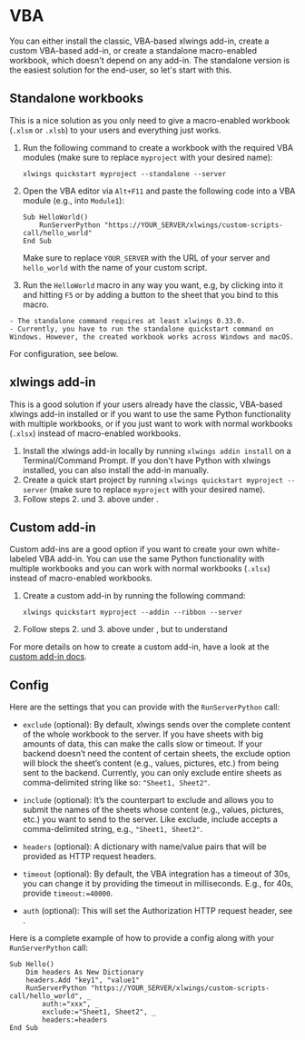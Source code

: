 # VBA

You can either install the classic, VBA-based xlwings add-in, create a custom VBA-based add-in, or create a standalone macro-enabled workbook, which doesn't depend on any add-in. The standalone version is the easiest solution for the end-user, so let's start with this.

## Standalone workbooks

This is a nice solution as you only need to give a macro-enabled workbook (`.xlsm` or `.xlsb`) to your users and everything just works.

1. Run the following command to create a workbook with the required VBA modules (make sure to replace `myproject` with your desired name):

   ```text
   xlwings quickstart myproject --standalone --server
   ```

2. Open the VBA editor via `Alt+F11` and paste the following code into a VBA module (e.g., into `Module1`):

   ```vb.net
   Sub HelloWorld()
       RunServerPython "https://YOUR_SERVER/xlwings/custom-scripts-call/hello_world"
   End Sub
   ```

   Make sure to replace `YOUR_SERVER` with the URL of your server and `hello_world` with the name of your custom script.

3. Run the `HelloWorld` macro in any way you want, e.g, by clicking into it and hitting `F5` or by adding a button to the sheet that you bind to this macro.

```{note}
- The standalone command requires at least xlwings 0.33.0.
- Currently, you have to run the standalone quickstart command on Windows. However, the created workbook works across Windows and macOS.
```

For configuration, see [](#config) below.

## xlwings add-in

This is a good solution if your users already have the classic, VBA-based xlwings add-in installed or if you want to use the same Python functionality with multiple workbooks, or if you just want to work with normal workbooks (`.xlsx`) instead of macro-enabled workbooks.

1. Install the xlwings add-in locally by running `xlwings addin install` on a Terminal/Command Prompt. If you don't have Python with xlwings installed, you can also install the add-in manually.
2. Create a quick start project by running `xlwings quickstart myproject --server` (make sure to replace `myproject` with your desired name).
3. Follow steps 2. und 3. above under [](#standalone-workbooks).

## Custom add-in

Custom add-ins are a good option if you want to create your own white-labeled VBA add-in. You can use the same Python functionality with multiple workbooks and you can work with normal workbooks (`.xlsx`) instead of macro-enabled workbooks.

1. Create a custom add-in by running the following command:

   ```text
   xlwings quickstart myproject --addin --ribbon --server
   ```

2. Follow steps 2. und 3. above under [](#standalone-workbooks), but to understand

For more details on how to create a custom add-in, have a look at the [custom add-in docs](https://docs.xlwings.org/en/latest/customaddin.html).

## Config

Here are the settings that you can provide with the `RunServerPython` call:

- `exclude` (optional): By default, xlwings sends over the complete content of the whole workbook to the server. If you have sheets with big amounts of data, this can make the calls slow or timeout. If your backend doesn’t need the content of certain sheets, the exclude option will block the sheet’s content (e.g., values, pictures, etc.) from being sent to the backend. Currently, you can only exclude entire sheets as comma-delimited string like so: `"Sheet1, Sheet2"`.

- `include` (optional): It’s the counterpart to exclude and allows you to submit the names of the sheets whose content (e.g., values, pictures, etc.) you want to send to the server. Like exclude, include accepts a comma-delimited string, e.g., `"Sheet1, Sheet2"`.

- `headers` (optional): A dictionary with name/value pairs that will be provided as HTTP request headers.

- `timeout` (optional): By default, the VBA integration has a timeout of 30s, you can change it by providing the timeout in milliseconds. E.g., for 40s, provide `timeout:=40000`.

- `auth` (optional): This will set the Authorization HTTP request header, see [](authentication.md).

Here is a complete example of how to provide a config along with your `RunServerPython` call:

```vb.net
Sub Hello()
    Dim headers As New Dictionary
    headers.Add "key1", "value1"
    RunServerPython "https://YOUR_SERVER/xlwings/custom-scripts-call/hello_world", _
        auth:="xxx", _
        exclude:="Sheet1, Sheet2", _
        headers:=headers
End Sub
```
